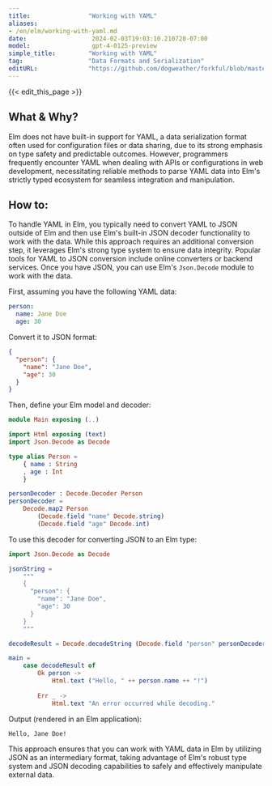 ```yaml
---
title:                "Working with YAML"
aliases:
- /en/elm/working-with-yaml.md
date:                  2024-02-03T19:03:10.210720-07:00
model:                 gpt-4-0125-preview
simple_title:         "Working with YAML"
tag:                  "Data Formats and Serialization"
editURL:              "https://github.com/dogweather/forkful/blob/master/content/en/elm/working-with-yaml.md"
---
```


{{< edit_this_page >}}

## What & Why?
Elm does not have built-in support for YAML, a data serialization format often used for configuration files or data sharing, due to its strong emphasis on type safety and predictable outcomes. However, programmers frequently encounter YAML when dealing with APIs or configurations in web development, necessitating reliable methods to parse YAML data into Elm's strictly typed ecosystem for seamless integration and manipulation.

## How to:
To handle YAML in Elm, you typically need to convert YAML to JSON outside of Elm and then use Elm's built-in JSON decoder functionality to work with the data. While this approach requires an additional conversion step, it leverages Elm's strong type system to ensure data integrity. Popular tools for YAML to JSON conversion include online converters or backend services. Once you have JSON, you can use Elm's `Json.Decode` module to work with the data.

First, assuming you have the following YAML data:

```yaml
person:
  name: Jane Doe
  age: 30
```

Convert it to JSON format:

```json
{
  "person": {
    "name": "Jane Doe",
    "age": 30
  }
}
```

Then, define your Elm model and decoder:

```elm
module Main exposing (..)

import Html exposing (text)
import Json.Decode as Decode

type alias Person =
    { name : String
    , age : Int
    }

personDecoder : Decode.Decoder Person
personDecoder =
    Decode.map2 Person
        (Decode.field "name" Decode.string)
        (Decode.field "age" Decode.int)

```

To use this decoder for converting JSON to an Elm type:

```elm
import Json.Decode as Decode

jsonString = 
    """
    {
      "person": {
        "name": "Jane Doe",
        "age": 30
      }
    }
    """

decodeResult = Decode.decodeString (Decode.field "person" personDecoder) jsonString

main =
    case decodeResult of
        Ok person ->
            Html.text ("Hello, " ++ person.name ++ "!")
            
        Err _ ->
            Html.text "An error occurred while decoding."
```

Output (rendered in an Elm application):
```
Hello, Jane Doe!
```

This approach ensures that you can work with YAML data in Elm by utilizing JSON as an intermediary format, taking advantage of Elm's robust type system and JSON decoding capabilities to safely and effectively manipulate external data.
